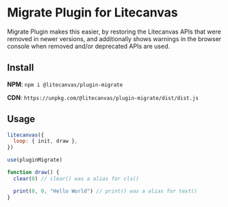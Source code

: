 # Migrate Plugin for Litecanvas

Migrate Plugin makes this easier, by restoring the Litecanvas APIs that were removed in newer versions, and additionally shows warnings in the browser console when removed and/or deprecated APIs are used.

## Install

**NPM**: `npm i @litecanvas/plugin-migrate`

**CDN**: `https://unpkg.com/@litecanvas/plugin-migrate/dist/dist.js`

## Usage

```js
litecanvas({
  loop: { init, draw },
})

use(pluginMigrate)

function draw() {
  clear(0) // clear() was a alias for cls()

  print(0, 0, "Hello World") // print() was a alias for text()
}
```
